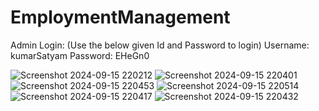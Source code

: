 # EmploymentManagement

Admin Login: (Use the below given Id and Password to login)
Username: kumarSatyam
Password: EHeGn0

![Screenshot 2024-09-15 220212](https://github.com/user-attachments/assets/2fdf7971-10a3-4878-a867-b163f4bf07d4)
![Screenshot 2024-09-15 220401](https://github.com/user-attachments/assets/c03487b5-a938-4a57-a052-b1998e660a28)
![Screenshot 2024-09-15 220453](https://github.com/user-attachments/assets/32169a89-b5a7-4f06-ae8f-338eb4e27d91)
![Screenshot 2024-09-15 220514](https://github.com/user-attachments/assets/2f9821b9-bc00-4535-8725-de8c4dcdbb09)
![Screenshot 2024-09-15 220417](https://github.com/user-attachments/assets/fd5041b6-0cd8-4e2a-8733-e18b148d65ba)
![Screenshot 2024-09-15 220432](https://github.com/user-attachments/assets/62b99c43-18e1-466e-ae68-3542973cf51d)
